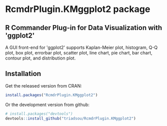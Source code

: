 
# RcmdrPlugin.KMggplot2 package


## R Commander Plug-in for Data Visualization with 'ggplot2'

A GUI front-end for 'ggplot2' supports Kaplan-Meier plot, histogram, Q-Q plot, box plot, errorbar plot, scatter plot, line chart, pie chart, bar chart, contour plot, and distribution plot.


## Installation

Get the released version from CRAN:

```R
install.packages("RcmdrPlugin.KMggplot2")
```

Or the development version from github:

```R
# install.packages("devtools")
devtools::install_github("triadsou/RcmdrPlugin.KMggplot2")
```

